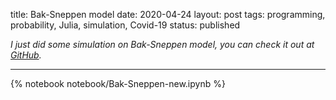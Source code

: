 title: Bak-Sneppen model
date: 2020-04-24
layout: post
tags:  programming, probability, Julia, simulation, Covid-19
status: published

*I just did some simulation on Bak-Sneppen model, you can check it out at [GitHub](https://github.com/newptcai/BakSneppenSimulation.jl).*

----

{% notebook notebook/Bak-Sneppen-new.ipynb %}
